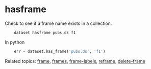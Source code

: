 
# hasframe

Check to see if a frame name exists in a collection.

```shell
    dataset hasframe pubs.ds f1
```

In python

```python
    err = dataset.has_frame('pubs.ds', 'f1')
```

Related topics: [frame](frame.html), [frames](frames.html), [frame-labels](frame-labels.html), [reframe](reframe.html), [delete-frame](delete-frame.html)

